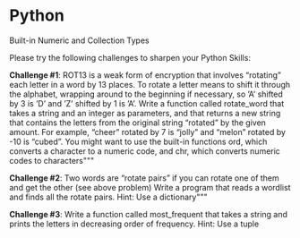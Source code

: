 # Python
Built-in Numeric and Collection Types


Please try the following challenges to sharpen your Python Skills:

**Challenge #1**: ROT13 is a weak form of encryption that involves “rotating” each letter in a word by 13 places. To rotate a letter means to shift it through the alphabet, wrapping around to the beginning if necessary, so ’A’ shifted by 3 is ’D’ and ’Z’ shifted by 1 is ’A’. Write a function called rotate_word that takes a string and an integer as parameters, and that returns a new string that contains the letters from the original string “rotated” by the given amount. For example, “cheer” rotated by 7 is “jolly” and “melon” rotated by -10 is “cubed”. You might want to use the built-in functions ord, which converts a character to a numeric code, and chr, which converts numeric codes to characters"""

**Challenge #2**: Two words are “rotate pairs” if you can rotate one of them and get the other (see above problem) Write a program that reads a wordlist and finds all the rotate pairs. Hint: Use a dictionary"""

**Challenge #3**: Write a function called most_frequent that takes a string and prints the letters in decreasing order of frequency. Hint: Use a tuple
